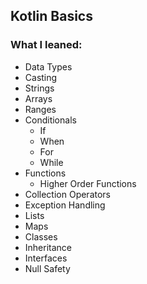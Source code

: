 ## Kotlin Basics

### What I leaned:
- Data Types
- Casting
- Strings
- Arrays
- Ranges
- Conditionals
    - If
    - When
    - For
    - While
- Functions
    - Higher Order Functions
- Collection Operators
- Exception Handling
- Lists
- Maps
- Classes
- Inheritance
- Interfaces
- Null Safety﻿
